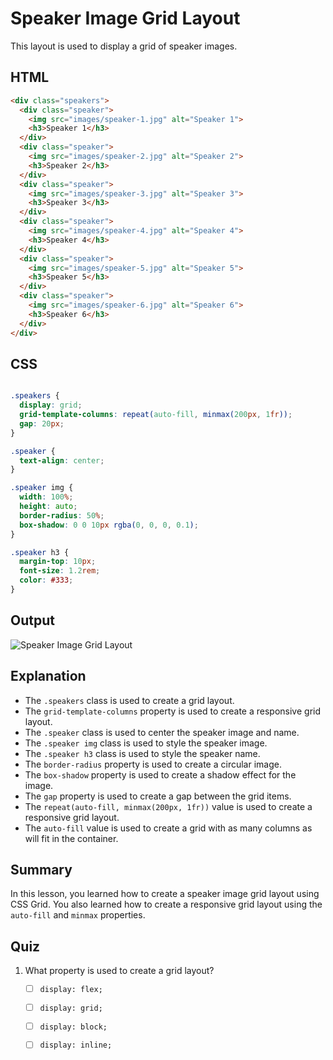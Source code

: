 # Speaker Image Grid Layout

This layout is used to display a grid of speaker images. 

## HTML

```html
<div class="speakers">
  <div class="speaker">
    <img src="images/speaker-1.jpg" alt="Speaker 1">
    <h3>Speaker 1</h3>
  </div>
  <div class="speaker">
    <img src="images/speaker-2.jpg" alt="Speaker 2">
    <h3>Speaker 2</h3>
  </div>
  <div class="speaker">
    <img src="images/speaker-3.jpg" alt="Speaker 3">
    <h3>Speaker 3</h3>
  </div>
  <div class="speaker">
    <img src="images/speaker-4.jpg" alt="Speaker 4">
    <h3>Speaker 4</h3>
  </div>
  <div class="speaker">
    <img src="images/speaker-5.jpg" alt="Speaker 5">
    <h3>Speaker 5</h3>
  </div>
  <div class="speaker">
    <img src="images/speaker-6.jpg" alt="Speaker 6">
    <h3>Speaker 6</h3>
  </div>
</div>
```

## CSS

```css

.speakers {
  display: grid;
  grid-template-columns: repeat(auto-fill, minmax(200px, 1fr));
  gap: 20px;
}

.speaker {
  text-align: center;
}

.speaker img {
  width: 100%;
  height: auto;
  border-radius: 50%;
  box-shadow: 0 0 10px rgba(0, 0, 0, 0.1);
}

.speaker h3 {
  margin-top: 10px;
  font-size: 1.2rem;
  color: #333;
}

```

## Output

![Speaker Image Grid Layout](https://github.com/CSS3-Mastery/css-foundation/assets/99037494/66f46709-af2d-47ed-9517-77c3fa093b7b)


## Explanation

- The `.speakers` class is used to create a grid layout.
- The `grid-template-columns` property is used to create a responsive grid layout.
- The `.speaker` class is used to center the speaker image and name.
- The `.speaker img` class is used to style the speaker image.
- The `.speaker h3` class is used to style the speaker name.
- The `border-radius` property is used to create a circular image.
- The `box-shadow` property is used to create a shadow effect for the image.
- The `gap` property is used to create a gap between the grid items.
- The `repeat(auto-fill, minmax(200px, 1fr))` value is used to create a responsive grid layout.
- The `auto-fill` value is used to create a grid with as many columns as will fit in the container.

## Summary

In this lesson, you learned how to create a speaker image grid layout using CSS Grid. You also learned how to create a responsive grid layout using the `auto-fill` and `minmax` properties.

## Quiz

1. What property is used to create a grid layout?
   - [ ] `display: flex;`
   - [ ] `display: grid;`
   - [ ] `display: block;`
   - [ ] `display: inline;`

